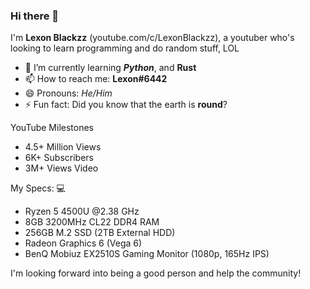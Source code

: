### Hi there 👋

I'm **Lexon Blackzz** (youtube.com/c/LexonBlackzz), a youtuber who's looking to learn programming and do random stuff, LOL
- 🌱 I’m currently learning ***Python***, and **Rust**
- 📫 How to reach me: **Lexon#6442** 
- 😄 Pronouns: *He/Him* 
- ⚡ Fun fact: Did you know that the earth is **round**? 

YouTube Milestones 

- 4.5+ Million Views 
- 6K+ Subscribers 
- 3M+ Views Video 

My Specs: 💻
- Ryzen 5 4500U @2.38 GHz 
- 8GB 3200MHz CL22 DDR4 RAM 
- 256GB M.2 SSD (2TB External HDD) 
- Radeon Graphics 6 (Vega 6) 
- BenQ Mobiuz EX2510S Gaming Monitor (1080p, 165Hz IPS)

I'm looking forward into being a good person and help the community!
